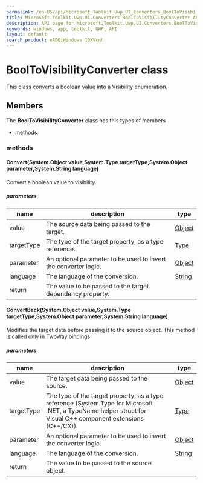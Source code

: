```yaml
---
permalink: /en-US/api/Microsoft_Toolkit_Uwp_UI_Converters_BoolToVisibilityConverter.htm
title: Microsoft.Toolkit.Uwp.UI.Converters.BoolToVisibilityConverter API 
description: API page for Microsoft.Toolkit.Uwp.UI.Converters.BoolToVisibilityConverter
keywords: windows, app, toolkit, UWP, API
layout: default
search.product: eADQiWindows 10XVcnh
---
```



# BoolToVisibilityConverter class

This class converts a boolean value into a Visibility enumeration.

## Members

The **BoolToVisibilityConverter** class has this types of members

* [methods](#methods)

### methods

#### Convert(System.Object value,System.Type targetType,System.Object parameter,System.String language)

Convert a boolean value to visibility.

##### parameters



| name | description | type || --- | --- | --- || value | The source data being passed to the target. | [Object](https://msdn.microsoft.com/library/windows/apps/System.Object) || targetType | The type of the target property, as a type reference. | [Type](https://msdn.microsoft.com/library/windows/apps/System.Type) || parameter | An optional parameter to be used to invert the converter logic. | [Object](https://msdn.microsoft.com/library/windows/apps/System.Object) || language | The language of the conversion. | [String](https://msdn.microsoft.com/library/windows/apps/System.String) || return |The value to be passed to the target dependency property. |
#### ConvertBack(System.Object value,System.Type targetType,System.Object parameter,System.String language)

Modifies the target data before passing it to the source object. This method is called only in TwoWay bindings.

##### parameters



| name | description | type || --- | --- | --- || value | The target data being passed to the source. | [Object](https://msdn.microsoft.com/library/windows/apps/System.Object) || targetType | The type of the target property, as a type reference (System.Type for Microsoft .NET, a TypeName helper struct for Visual C++ component extensions (C++/CX)). | [Type](https://msdn.microsoft.com/library/windows/apps/System.Type) || parameter | An optional parameter to be used to invert the converter logic. | [Object](https://msdn.microsoft.com/library/windows/apps/System.Object) || language | The language of the conversion. | [String](https://msdn.microsoft.com/library/windows/apps/System.String) || return |The value to be passed to the source object. |